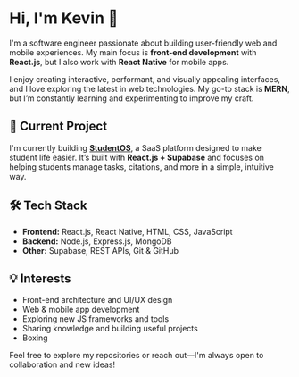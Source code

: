 # Hi, I'm Kevin 👋

I'm a software engineer passionate about building user-friendly web and mobile experiences. My main focus is **front-end development** with **React.js**, but I also work with **React Native** for mobile apps.  

I enjoy creating interactive, performant, and visually appealing interfaces, and I love exploring the latest in web technologies. My go-to stack is **MERN**, but I’m constantly learning and experimenting to improve my craft.  

## 🌟 Current Project
I'm currently building **[StudentOS](https://studentoss.netlify.app/)**, a SaaS platform designed to make student life easier. It’s built with **React.js + Supabase** and focuses on helping students manage tasks, citations, and more in a simple, intuitive way.  

## 🛠 Tech Stack
- **Frontend:** React.js, React Native, HTML, CSS, JavaScript  
- **Backend:** Node.js, Express.js, MongoDB  
- **Other:** Supabase, REST APIs, Git & GitHub  

## 💡 Interests
- Front-end architecture and UI/UX design  
- Web & mobile app development  
- Exploring new JS frameworks and tools  
- Sharing knowledge and building useful projects
- Boxing 

Feel free to explore my repositories or reach out—I'm always open to collaboration and new ideas!
